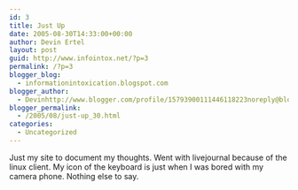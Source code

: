 ```yaml
---
id: 3
title: Just Up
date: 2005-08-30T14:33:00+00:00
author: Devin Ertel
layout: post
guid: http://www.infointox.net/?p=3
permalink: /?p=3
blogger_blog:
  - informationintoxication.blogspot.com
blogger_author:
  - Devinhttp://www.blogger.com/profile/15793900111446118223noreply@blogger.com
blogger_permalink:
  - /2005/08/just-up_30.html
categories:
  - Uncategorized
---
```

Just my site to document my thoughts. Went with livejournal because of the linux client. My icon of the keyboard is just when I was bored with my camera phone. Nothing else to say.